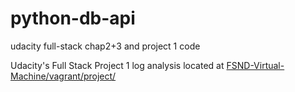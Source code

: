 # python-db-api
udacity full-stack chap2+3 and project 1 code

Udacity's Full Stack Project 1 log analysis located at [FSND-Virtual-Machine/vagrant/project/](./FSND-Virtual-Machine/vagrant/project)
